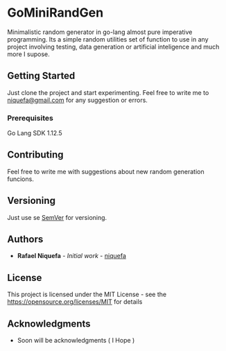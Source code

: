 # GoMiniRandGen

Minimalistic random generator in go-lang almost pure imperative programming. Its a simple random utilities set of function to use in any project involving testing, data generation or artificial inteligence and much more I supose.

## Getting Started

Just clone the project and start experimenting. Feel free to write me to niquefa@gmail.com for any suggestion or errors.

### Prerequisites

Go Lang SDK 1.12.5

## Contributing

Feel free to write me with suggestions about new random generation funcions.

## Versioning

Just use se [SemVer](http://semver.org/) for versioning.

## Authors

* **Rafael Niquefa** - *Initial work* - [niquefa](https://github.com/niquefa)

## License

This project is licensed under the MIT License - see the https://opensource.org/licenses/MIT for details

## Acknowledgments

* Soon will be acknowledgments ( I Hope )
